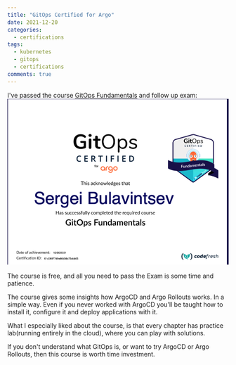 ```yaml
---
title: "GitOps Certified for Argo"
date: 2021-12-20
categories:
  - certifications
tags:
  - kubernetes
  - gitops
  - certifications
comments: true
---
```


I've passed the course [GitOps Fundamentals](https://codefresh.learnworlds.com/course/gitops-with-argo)
and follow up exam: ![GitOps Certified for Argo](/assets/images/gitops-certified-for-argo.png)

The course is free, and all you need to pass the Exam is some time and patience.

The course gives some insights how ArgoCD and Argo Rollouts works. In a simple way.
Even if you never worked with ArgoCD you'll be taught how to install it, 
configure it and deploy applications with it.

What I especially liked about the course, is that every chapter has practice lab(running entirely
in the cloud), where you can play with solutions.

If you don't understand what GitOps is, or want to try ArgoCD or Argo Rollouts,
then this course is worth time investment.
